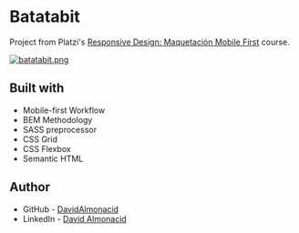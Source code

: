 # Batatabit

Project from Platzi's [Responsive Design: Maquetación Mobile First](https://platzi.com/clases/mobile-first) course.

[![batatabit.png](https://i.postimg.cc/bw4R7xhM/batatabit.png)](https://postimg.cc/FYgccJ1g)

## Built with

- Mobile-first Workflow
- BEM Methodology
- SASS preprocessor
- CSS Grid
- CSS Flexbox
- Semantic HTML

## Author

- GitHub - [DavidAlmonacid](https://github.com/DavidAlmonacid)
- LinkedIn - [David Almonacid](https://linkedin.com/in/davidalmonacid/)
